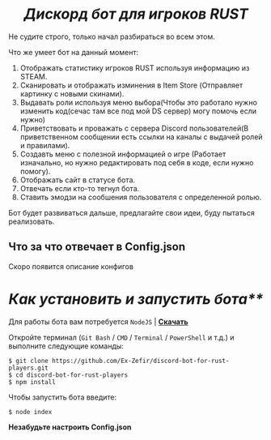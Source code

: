 <h1 align="center"><em>Дискорд бот для игроков RUST</em></h1>
</p>
Не судите строго, только начал разбираться во всем этом.

Что же умеет бот на данный момент:

1) Отображать статистику игроков RUST используя информацию из STEAM.
2) Сканировать и отображать изминения в Item Store (Отправляет картинку с новыми скинами).
3) Выдавать роли используя меню выбора(Чтобы это работало нужно изменить код(сечас там все под мой DS сервер) могу помочь если нужно)
4) Приветствовать и проважать с сервера Discord пользователей(В приветственном сообщении есть ссылки на каналы с выдачей ролей и правилами).
5) Создавть меню с полезной информацией о игре (Работает изначально, но нужно редактировать под себя в коде, если нужно помогу).
6) Отображать сайт в статусе бота.
7) Отвечать если кто-то тегнул бота.
8) Ставить эмодзи на сообшения пользователя с определенной ролью.

Бот будет развиваться дальше, предлагайте свои идеи, буду пытаться реализовать.


## **Что за что отвечает в Config.json**
Скоро появится описание конфигов

<h1 align="center"><em>Как установить и запустить бота**</em></h1>
</p>

Для работы бота вам потребуется `NodeJS` | [**Скачать**](https://nodejs.org/en/download/)

Откройте терминал (`Git Bash` / `CMD` / `Terminal` / `PowerShell` и т.д.) и выполните следующие команды:

    $ git clone https://github.com/Ex-Zefir/discord-bot-for-rust-players.git
    $ cd discord-bot-for-rust-players
    $ npm install


Чтобы запустить бота введите:

    $ node index

    
**Незабудьте настроить Config.json**
